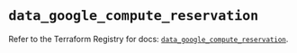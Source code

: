 # `data_google_compute_reservation`

Refer to the Terraform Registry for docs: [`data_google_compute_reservation`](https://registry.terraform.io/providers/hashicorp/google/6.36.1/docs/data-sources/compute_reservation).
